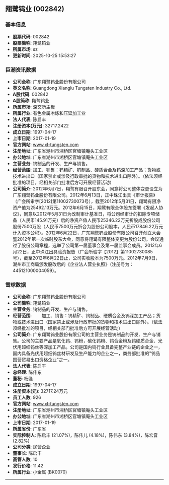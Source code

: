 ## 翔鹭钨业 (002842)

### 基本信息

- **股票代码**: 002842
- **股票简称**: 翔鹭钨业
- **所属市场**: sz
- **更新时间**: 2025-10-25 15:53:27

### 巨潮资讯数据

- **公司全称**: 广东翔鹭钨业股份有限公司
- **英文名称**: Guangdong Xianglu Tungsten Industry Co., Ltd.
- **A股代码**: 002842
- **A股简称**: 翔鹭钨业
- **所属市场**: 深交所主板
- **所属行业**: 有色金属冶炼和压延加工业
- **法人代表**: 陈启丰
- **注册资本(万元)**: 32717.2422
- **成立日期**: 1997-04-17
- **上市日期**: 2017-01-19
- **官方网站**: www.xl-tungsten.com
- **注册地址**: 广东省潮州市湘桥区官塘镇庵头工业区
- **办公地址**: 广东省潮州市湘桥区官塘镇庵头工业区
- **主营业务**: 钨制品的开发、生产与销售。
- **经营范围**: 加工、销售：钨精矿、钨制品、硬质合金及钨深加工产品；货物或技术进出口（国家禁止或涉及行政审批的货物和技术进出口除外）。（依法须经批准的项目，经相关部门批准后方可开展经营活动）
- **公司简介**: 2012年6月7日，翔鹭有限召开股东会，同意将公司整体变更设立为广东翔鹭钨业股份有限公司。2012年6月13日，正中珠江出具《审计报告》（广会所审字[2012]第11002730073号），截至2012年5月31日，翔鹭有限净资产值为25492.13万元。2012年6月15日，翔鹭有限全体股东签署《发起人协议》，同意以2012年5月31日为改制审计基准日，将公司经审计的扣除专项储备（人民币145.91万元）后的净资产值人民币25346.22万元折股成股份公司股份7500万股（人民币7500万元折合为股份公司股本，人民币17846.22万元计入资本公积）。2012年6月22日，广东翔鹭钨业股份有限公司召开创立大会暨2012年第一次临时股东大会，同意将翔鹭有限整体变更为股份公司。会议通过了股份公司章程，选举了公司第一届董事会及第一届监事会成员。2012年6月22日，正中珠江出具验资报告（广会所验字【2012】第11002730085号），截至2012年6月22日止，公司实收股本为7500万元。2012年7月9日，潮州市工商局颁发股改后的《企业法人营业执照》（注册号为：445121000004059）。

### 雪球数据

- **公司全称**: 广东翔鹭钨业股份有限公司
- **公司简称**: 翔鹭钨业
- **主营业务**: 钨制品的开发、生产与销售。
- **经营范围**: 　　加工、销售：钨精矿、钨制品、硬质合金及钨深加工产品；货物或技术进出口（国家禁止或涉及行政审批的货物和技术进出口除外）。（依法须经批准的项目，经相关部门批准后方可开展经营活动）
- **公司简介**: 广东翔鹭钨业股份有限公司的主营业务是钨制品的开发、生产与销售。公司的主要产品是氧化钨、钨粉，碳化钨粉、钨合金粉及钨硬质合金、光伏用超细钨丝等深加工产品。公司是国内钨行业具备完整产业链的企业之一，国内具备光伏用超细钨丝材研发及生产能力的企业之一，商务部批准的"钨品国营贸易出口资格企业"之一。
- **法人代表**: 陈启丰
- **总经理**: 陈伟东
- **董秘**: 杨逢
- **成立日期**: 1997-04-17
- **注册资本(元)**: 32717.24万元
- **员工人数**: 926
- **官方网站**: www.xl-tungsten.com
- **注册地址**: 广东省潮州市湘桥区官塘镇庵头工业区
- **办公地址**: 广东省潮州市湘桥区官塘镇庵头工业区
- **上市日期**: 2017-01-19
- **所属省份**: 广东省
- **实际控制人**: 陈启丰 (21.07%)，陈伟儿 (4.18%)，陈伟东 (3.84%)，陈宏音 (2.82%)
- **公司分类**: 民营企业
- **董事长**: 陈启丰
- **高管人数**: 10
- **发行价格**: 11.42
- **所属行业**: 小金属 (BK0070)

---